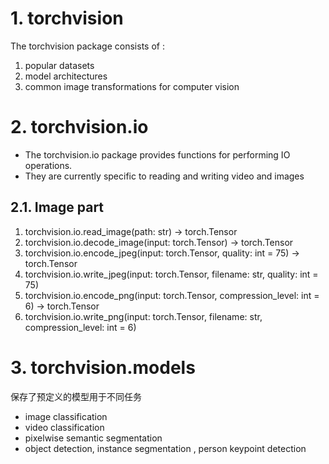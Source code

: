 # 1. torchvision

The torchvision package consists of :
1. popular datasets
2. model architectures
3. common image transformations for computer vision


# 2. torchvision.io

* The torchvision.io package provides functions for performing IO operations. 
* They are currently specific to reading and writing video and images

## 2.1. Image part

1. torchvision.io.read_image(path: str) → torch.Tensor
2. torchvision.io.decode_image(input: torch.Tensor) → torch.Tensor
3. torchvision.io.encode_jpeg(input: torch.Tensor, quality: int = 75) → torch.Tensor
4. torchvision.io.write_jpeg(input: torch.Tensor, filename: str, quality: int = 75)
5. torchvision.io.encode_png(input: torch.Tensor, compression_level: int = 6) → torch.Tensor
6. torchvision.io.write_png(input: torch.Tensor, filename: str, compression_level: int = 6)




# 3. torchvision.models

保存了预定义的模型用于不同任务
* image classification
* video classification
* pixelwise semantic segmentation
* object detection, instance segmentation , person keypoint detection

